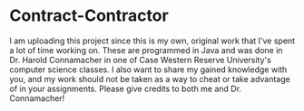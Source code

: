 # Contract-Contractor
I am uploading this project since this is my own, original work that I've spent a lot of time working on. These are programmed in Java and was done in Dr. Harold Connamacher in one of Case Western Reserve University's computer science classes. I also want to share my gained knowledge with you, and my work should not be taken as a way to cheat or take advantage of in your assignments. Please give credits to both me and Dr. Connamacher!
